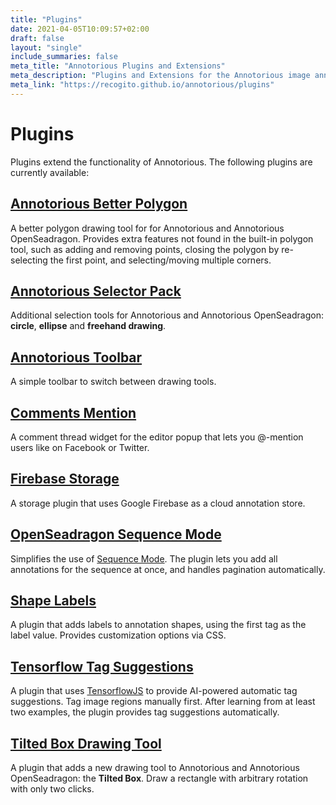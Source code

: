 ```yaml
---
title: "Plugins"
date: 2021-04-05T10:09:57+02:00
draft: false
layout: "single"
include_summaries: false
meta_title: "Annotorious Plugins and Extensions"
meta_description: "Plugins and Extensions for the Annotorious image annotation library"
meta_link: "https://recogito.github.io/annotorious/plugins"
---
```


# Plugins

Plugins extend the functionality of Annotorious. The following plugins are currently
available:

## [Annotorious Better Polygon](https://github.com/recogito/recogito-client-plugins/tree/main/plugins/annotorious-better-polygon)

A better polygon drawing tool for for Annotorious and Annotorious OpenSeadragon. Provides extra features not found in
the built-in polygon tool, such as adding and removing points, closing the polygon by re-selecting the first point, and
selecting/moving multiple corners.

## [Annotorious Selector Pack](https://github.com/recogito/annotorious-selector-pack)

Additional selection tools for Annotorious and Annotorious OpenSeadragon: __circle__, __ellipse__
and __freehand drawing__.

## [Annotorious Toolbar](https://github.com/recogito/recogito-client-plugins/tree/main/plugins/annotorious-toolbar)

A simple toolbar to switch between drawing tools.

## [Comments Mention](https://github.com/recogito/recogito-comments-mention)

A comment thread widget for the editor popup that lets you @-mention users like on Facebook or Twitter.

## [Firebase Storage](https://github.com/recogito/recogito-client-plugins/tree/main/plugins/storage-firebase)

A storage plugin that uses Google Firebase as a cloud annotation store.

## [OpenSeadragon Sequence Mode](https://github.com/recogito/recogito-client-plugins/tree/main/plugins/annotorious-sequence-mode)

Simplifies the use of [Sequence Mode](https://openseadragon.github.io/examples/tilesource-sequence/). The plugin
lets you add all annotations for the sequence at once, and handles pagination automatically.

## [Shape Labels](https://github.com/recogito/recogito-client-plugins/tree/main/plugins/annotorious-shape-labels)

A plugin that adds labels to annotation shapes, using the first tag as the label value. Provides customization options via CSS.

## [Tensorflow Tag Suggestions](https://github.com/recogito/recogito-client-plugins/tree/main/plugins/annotorious-tensorflow-tag-suggestions)

A plugin that uses [TensorflowJS](https://www.tensorflow.org/js) to provide AI-powered 
automatic tag suggestions. Tag image regions manually first. After learning from at least two 
examples, the plugin provides tag suggestions automatically.

## [Tilted Box Drawing Tool](https://github.com/recogito/recogito-client-plugins/tree/main/plugins/annotorious-tilted-box)

A plugin that adds a new drawing tool to Annotorious and Annotorious OpenSeadragon:
the __Tilted Box__. Draw a rectangle with arbitrary rotation with only two clicks.

